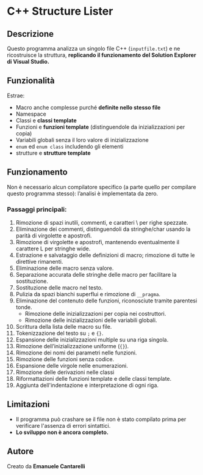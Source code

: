 <h1>C++ Structure Lister</h1>

<h2>Descrizione</h2>

Questo programma analizza un singolo file C++ (`inputfile.txt`) e ne ricostruisce la struttura,
**replicando il funzionamento del Solution Explorer di Visual Studio.**

<h2>Funzionalità</h2>

Estrae:
+ Macro anche complesse purché **definite nello stesso file**
+ Namespace
+ Classi e **classi template**
+ Funzioni e **funzioni template** (distinguendole da inizializzazioni per copia)
+ Variabili globali senza il loro valore di inizializzazione
+ `enum` ed `enum class` includendo gli elementi
+ strutture e **strutture template**

<h2>Funzionamento</h2>

Non è necessario alcun compilatore specifico (a parte quello per compilare questo programma stesso): l’analisi è implementata da zero.

<h3>Passaggi principali:</h3>

1) Rimozione di spazi inutili, commenti, e caratteri \ per righe spezzate.
2) Eliminazione dei commenti, distinguendoli da stringhe/char usando la parità di virgolette e apostrofi.
3) Rimozione di virgolette e apostrofi, mantenendo eventualmente il carattere L per stringhe wide.
4) Estrazione e salvataggio delle definizioni di macro; rimozione di tutte le direttive rimanenti.
5) Eliminazione delle macro senza valore.
6) Separazione accurata delle stringhe delle macro per facilitare la sostituzione.
7) Sostituzione delle macro nel testo.
8) Pulizia da spazi bianchi superflui e rimozione di `__pragma`.
9) Eliminazione del contenuto delle funzioni, riconosciute tramite parentesi tonde.
    + Rimozione delle inizializzazioni per copia nei costruttori.
    + Rimozione delle inizializzazioni delle variabili globali.
10) Scrittura della lista delle macro su file.
11) Tokenizzazione del testo su `;` e `{}`.
12) Espansione delle inizializzazioni multiple su una riga singola.
13) Rimozione dell’inizializzazione uniforme (`{}`).
14) Rimozione dei nomi dei parametri nelle funzioni.
15) Rimozione delle funzioni senza codice.
16) Espansione delle virgole nelle enumerazioni.
17) Rimozione delle derivazioni nelle classi
18) Riformattazioni delle funzioni template e delle classi template.
19) Aggiunta dell'indentazione e interpretazione di ogni riga.

<h2>Limitazioni</h2>

+ Il programma può crashare se il file non è stato compilato prima per verificare l'assenza di errori sintattici.
+ **Lo sviluppo non è ancora completo.**

<h2>Autore</h2>

Creato da **Emanuele Cantarelli**
